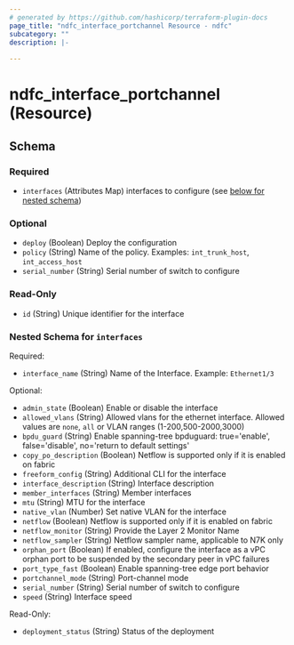```yaml
---
# generated by https://github.com/hashicorp/terraform-plugin-docs
page_title: "ndfc_interface_portchannel Resource - ndfc"
subcategory: ""
description: |-
  
---
```


# ndfc_interface_portchannel (Resource)





<!-- schema generated by tfplugindocs -->
## Schema

### Required

- `interfaces` (Attributes Map) interfaces to configure (see [below for nested schema](#nestedatt--interfaces))

### Optional

- `deploy` (Boolean) Deploy the configuration
- `policy` (String) Name of the policy. Examples: `int_trunk_host`, `int_access_host`
- `serial_number` (String) Serial number of switch to configure

### Read-Only

- `id` (String) Unique identifier for the interface

<a id="nestedatt--interfaces"></a>
### Nested Schema for `interfaces`

Required:

- `interface_name` (String) Name of the Interface. Example: `Ethernet1/3`

Optional:

- `admin_state` (Boolean) Enable or disable the interface
- `allowed_vlans` (String) Allowed vlans for the ethernet interface. Allowed values are `none`, `all` or VLAN ranges (1-200,500-2000,3000)
- `bpdu_guard` (String) Enable spanning-tree bpduguard: true='enable', false='disable', no='return to default settings'
- `copy_po_description` (Boolean) Netflow is supported only if it is enabled on fabric
- `freeform_config` (String) Additional CLI for the interface
- `interface_description` (String) Interface description
- `member_interfaces` (String) Member interfaces
- `mtu` (String) MTU for the interface
- `native_vlan` (Number) Set native VLAN for the interface
- `netflow` (Boolean) Netflow is supported only if it is enabled on fabric
- `netflow_monitor` (String) Provide the Layer 2 Monitor Name
- `netflow_sampler` (String) Netflow sampler name, applicable to N7K only
- `orphan_port` (Boolean) If enabled, configure the interface as a vPC orphan port to be suspended by the secondary peer in vPC failures
- `port_type_fast` (Boolean) Enable spanning-tree edge port behavior
- `portchannel_mode` (String) Port-channel mode
- `serial_number` (String) Serial number of switch to configure
- `speed` (String) Interface speed

Read-Only:

- `deployment_status` (String) Status of the deployment
